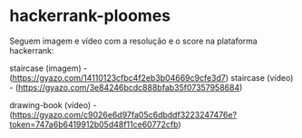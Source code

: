 # hackerrank-ploomes
Seguem imagem e vídeo com a resolução e o score na plataforma hackerrank:

staircase (imagem) - (https://gyazo.com/14110123cfbc4f2eb3b04669c9cfe3d7)
staircase (vídeo) - (https://gyazo.com/3e84246bcdc888bfab35f07357958684)

drawing-book (vídeo) - (https://gyazo.com/c9026e6d97fa05c6dbddf3223247476e?token=747a6b6419912b05d48f11ce60772cfb)

